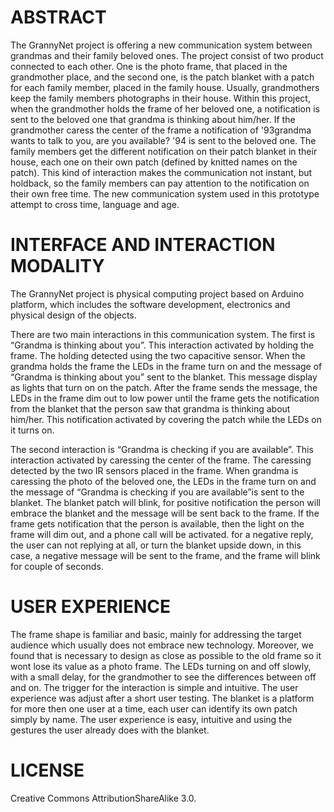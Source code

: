 ABSTRACT
============

The GrannyNet project is offering a new communication system between grandmas and their family beloved ones. The project consist of two product connected to each other. One is the photo frame, that placed in the grandmother place, and the second one, is the patch blanket with a patch for each family member, placed in the family house. 
Usually, grandmothers keep the family members photographs in their house. Within this project, when the grandmother holds the frame of her beloved one, a notification is sent to the beloved one that grandma is thinking about him/her. If the grandmother caress the center of the frame a notification of 
'93grandma wants to talk to you, are you available?
'94 is sent to the beloved one.
The family members get the different notification on their patch blanket in their house, each one on their own patch (defined by knitted names on the patch). This kind of interaction makes the communication not instant, but holdback, so the family members can pay attention to the notification on their own free time. The new communication system used in this prototype attempt to cross time, language and age.


INTERFACE AND INTERACTION MODALITY
======================================

The GrannyNet project is physical computing project based on Arduino platform, which includes the software development, electronics and physical design of the objects. 

There are two main interactions in this communication system. The first is “Grandma is thinking about you”. This interaction activated by holding the frame. The holding detected using the two capacitive sensor. When the grandma holds the frame the LEDs in the frame turn on and the message of “Grandma is thinking about you” sent to the blanket. This message display as lights that turn on on the patch. After the frame sends the message, the LEDs in the frame dim out to low power until the frame gets the notification from the blanket that the person saw that grandma is thinking about him/her. This notification activated by covering the patch while the LEDs on it turns on.

The second interaction is “Grandma is checking if you are available”. This interaction activated by caressing the center of the frame. The caressing detected by the two IR sensors placed in the frame. When grandma is caressing the photo of the beloved one, the LEDs in the frame turn on and the message of “Grandma is checking if you are available”is sent to the blanket. The blanket patch will blink, for positive notification the person will embrace the blanket and the message will be sent back to the frame. If the frame gets notification that the person is available, then the light on the frame will dim out, and a phone call will be activated. for a negative reply, the user can not replying at all, or turn the blanket upside down, in this case, a negative message will be sent to the frame, and the frame will blink for couple of seconds.


USER EXPERIENCE
===================
The frame shape is familiar and basic, mainly for addressing the target audience which usually does not embrace new technology. Moreover, we found that is necessary to design as close as possible to the old frame so it wont lose its value as a photo frame. The LEDs turning on and off slowly, with a small delay, for the grandmother to see the differences between off and on. The trigger for the interaction is simple and intuitive. The user experience was adjust after a short user testing. 
The blanket is a platform for more then one user at a time, each user can identify its own patch simply by name. The user experience is easy, intuitive and using the gestures the user already does with the blanket. 

LICENSE
===========
Creative Commons AttributionShareAlike 3.0.

